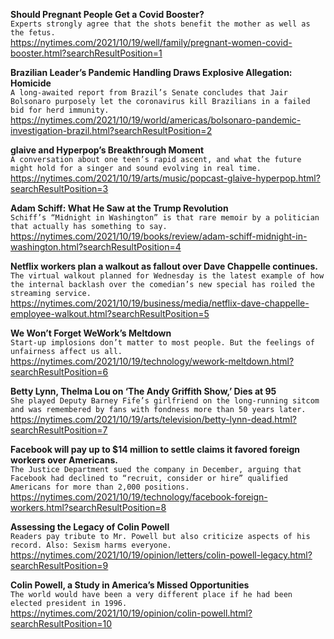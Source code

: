 **Should Pregnant People Get a Covid Booster?**\
`Experts strongly agree that the shots benefit the mother as well as the fetus.`\
https://nytimes.com/2021/10/19/well/family/pregnant-women-covid-booster.html?searchResultPosition=1

**Brazilian Leader’s Pandemic Handling Draws Explosive Allegation: Homicide**\
`A long-awaited report from Brazil’s Senate concludes that Jair Bolsonaro purposely let the coronavirus kill Brazilians in a failed bid for herd immunity.`\
https://nytimes.com/2021/10/19/world/americas/bolsonaro-pandemic-investigation-brazil.html?searchResultPosition=2

**glaive and Hyperpop’s Breakthrough Moment**\
`A conversation about one teen’s rapid ascent, and what the future might hold for a singer and sound evolving in real time.`\
https://nytimes.com/2021/10/19/arts/music/popcast-glaive-hyperpop.html?searchResultPosition=3

**Adam Schiff: What He Saw at the Trump Revolution**\
`Schiff’s “Midnight in Washington” is that rare memoir by a politician that actually has something to say.`\
https://nytimes.com/2021/10/19/books/review/adam-schiff-midnight-in-washington.html?searchResultPosition=4

**Netflix workers plan a walkout as fallout over Dave Chappelle continues.**\
`The virtual walkout planned for Wednesday is the latest example of how the internal backlash over the comedian’s new special has roiled the streaming service.`\
https://nytimes.com/2021/10/19/business/media/netflix-dave-chappelle-employee-walkout.html?searchResultPosition=5

**We Won’t Forget WeWork’s Meltdown**\
`Start-up implosions don’t matter to most people. But the feelings of unfairness affect us all.`\
https://nytimes.com/2021/10/19/technology/wework-meltdown.html?searchResultPosition=6

**Betty Lynn, Thelma Lou on ‘The Andy Griffith Show,’ Dies at 95**\
`She played Deputy Barney Fife’s girlfriend on the long-running sitcom and was remembered by fans with fondness more than 50 years later.`\
https://nytimes.com/2021/10/19/arts/television/betty-lynn-dead.html?searchResultPosition=7

**Facebook will pay up to $14 million to settle claims it favored foreign workers over Americans.**\
`The Justice Department sued the company in December, arguing that Facebook had declined to “recruit, consider or hire” qualified Americans for more than 2,000 positions.`\
https://nytimes.com/2021/10/19/technology/facebook-foreign-workers.html?searchResultPosition=8

**Assessing the Legacy of Colin Powell**\
`Readers pay tribute to Mr. Powell but also criticize aspects of his record. Also: Sexism harms everyone.`\
https://nytimes.com/2021/10/19/opinion/letters/colin-powell-legacy.html?searchResultPosition=9

**Colin Powell, a Study in America’s Missed Opportunities**\
`The world would have been a very different place if he had been elected president in 1996.`\
https://nytimes.com/2021/10/19/opinion/colin-powell.html?searchResultPosition=10

